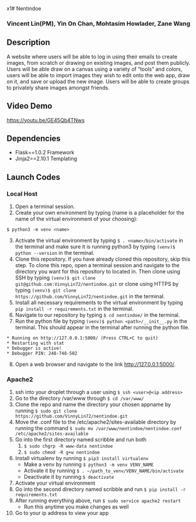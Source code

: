 x1# Nentindoe
### Vincent Lin(PM), Yin On Chan, Mohtasim Howlader, Zane Wang

## Description
A website where users will be able to log in using their emails to create images, from scratch or drawing on existing images, and post them publicly. Users will be able draw on a canvas using a variety of “tools” and colors, users will be able to import images they wish to edit onto the web app, draw on it, and save or upload the new image. Users will be able to create groups to privately share images amongst friends.

## Video Demo
https://youtu.be/GE45Qb4TNws

## Dependencies
- Flask==1.0.2
  Framework
- Jinja2==2.10.1
  Templating

## Launch Codes
### Local Host
1. Open a terminal session.
2. Create your own environment by typing (name is a placeholder for the name of the virtual environment of your choosing):
```
$ python3 -m venv <name>
```
3. Activate the virtual environment by typing ```$ . <name>/bin/activate``` in the terminal and make sure it is running python3 by typing ```(venv)$ python --version``` in the terminal.
4. Clone this repository. If you have already cloned this repository, skip this step. To clone this repo, open a terminal session and navigate to the directory you want for this repository to located in. Then clone using SSH by typing ```(venv)$ git clone git@github.com:VinnyLin72/nentindoe.git``` or clone using HTTPS by typing ```(venv)$ git clone https://github.com/VinnyLin72/nentindoe.git``` in the terminal.
5. Install all necessary requirements to the virtual environment by typing ```pip install -r requirements.txt``` in the terminal.
6. Navigate to our repository by typing ```$ cd nentindoe/``` in the terminal.
7. Run the python file by typing ```(venv)$ python <path>/__init__.py``` in the terminal. This should appear in the terminal after running the python file.   
```
* Running on http://127.0.0.1:5000/ (Press CTRL+C to quit)
* Restarting with stat
* Debugger is active!
* Debugger PIN: 248-748-502
```
8. Open a web browser and navigate to the link http://127.0.0.1:5000/.

### Apache2
1. ssh into your droplet through a user using `$ ssh <user>@<ip address>`
2. Go to the directory /var/www through `$ cd /var/www/`
3. Clone the repo and name the directory your chosen appname by running
  `$ sudo git clone https://github.com/VinnyLin72/nentindoe.git `
4. Move the .conf file to the /etc/apache2/sites-available directory by running the command
  `$ sudo mv /var/www/nentindoe/nentindoe.conf /etc/apache2/sites-available`
5. Go into the first directory named scribble and run both
    1. `$ sudo chgrp -R www-data nentindoe`
    2. `$ sudo chmod -R g+w nentindoe`
6. Install virtualenv by running `$ pip3 install virtualenv`
   * Make a venv by running `$ python3 -m venv VENV_NAME`
   * Activate it by running `$ . ~/path_to_venv/VENV_NAME/bin/activate`
   * Deactivate it by running `$ deactivate`
7. Activate your virtual environment
8. Go into the second directory named scribble and run `$ pip install -r requirements.txt`
9. After running everything above, run `$ sudo service apache2 restart`
   * Run this anytime you make changes as well
10. Go to your ip address to view your app
